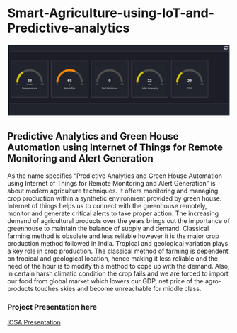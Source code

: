 # Smart-Agriculture-using-IoT-and-Predictive-analytics
![Smart Agriculture: Remote monitoring](/iosa.JPG?raw=true )
## Predictive Analytics and  Green House Automation using  Internet of Things for Remote  Monitoring and Alert  Generation

As the name specifies “Predictive Analytics and Green House Automation using Internet of Things for Remote Monitoring and Alert Generation” is about modern agriculture techniques. It offers monitoring and managing crop production within a synthetic environment provided by green house. Internet of things helps us to connect with the greenhouse remotely, monitor and generate critical alerts to take proper action. The increasing demand of agricultural products over the years brings out the importance of greenhouse to maintain the balance of supply and demand. Classical farming method is obsolete and less reliable however it is the major crop production method followed in India. Tropical and geological variation plays a key role in crop production. The classical method of farming is dependent on tropical and geological location, hence making it less reliable and the need of the hour is to modify this method to cope up with the demand. Also, in certain harsh climatic condition the crop fails and we are forced to import our food from global market which lowers our GDP, net price of the agro-products touches skies and become unreachable for middle class.

### Project Presentation here
[IOSA Presentation](https://prezi.com/wtm4oijqyj_9/final-predictive-analytics-and-green-house-automation-using-internet-of-things-for-remote-monitoring-and-alert-generation/)
